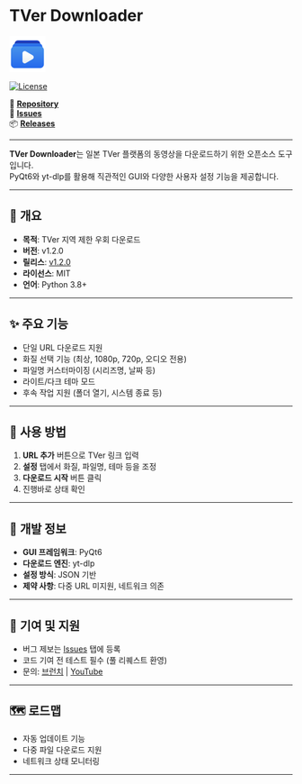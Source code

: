 # TVer Downloader

![TVer Downloader Logo](./logo.png)

[![License](https://img.shields.io/badge/license-MIT-blue)](https://opensource.org/licenses/MIT)

📌 [**Repository**](https://github.com/deuxdoom/TVerDownloader)  
🐞 [**Issues**](https://github.com/deuxdoom/TVerDownloader/issues)  
📦 [**Releases**](https://github.com/deuxdoom/TVerDownloader/releases)

---

**TVer Downloader**는 일본 TVer 플랫폼의 동영상을 다운로드하기 위한 오픈소스 도구입니다.  
PyQt6와 yt-dlp를 활용해 직관적인 GUI와 다양한 사용자 설정 기능을 제공합니다.

---

## 📝 개요

- **목적**: TVer 지역 제한 우회 다운로드
- **버전**: v1.2.0
- **릴리스**: [v1.2.0](https://github.com/deuxdoom/TVerDownloader/releases/tag/v1.2.0)
- **라이선스**: MIT
- **언어**: Python 3.8+

---

## ✨ 주요 기능

- 단일 URL 다운로드 지원
- 화질 선택 기능 (최상, 1080p, 720p, 오디오 전용)
- 파일명 커스터마이징 (시리즈명, 날짜 등)
- 라이트/다크 테마 모드
- 후속 작업 지원 (폴더 열기, 시스템 종료 등)

---

## 🚀 사용 방법

1. **URL 추가** 버튼으로 TVer 링크 입력
2. **설정** 탭에서 화질, 파일명, 테마 등을 조정
3. **다운로드 시작** 버튼 클릭
4. 진행바로 상태 확인

---

## 🔧 개발 정보

- **GUI 프레임워크**: PyQt6
- **다운로드 엔진**: yt-dlp
- **설정 방식**: JSON 기반
- **제약 사항**: 다중 URL 미지원, 네트워크 의존

---

## 🤝 기여 및 지원

- 버그 제보는 [Issues](https://github.com/deuxdoom/TVerDownloader/issues) 탭에 등록
- 코드 기여 전 테스트 필수 (풀 리퀘스트 환영)
- 문의: [브런치](https://brunch.co.kr/@sashiko/8) | [YouTube](https://www.youtube.com/@LE_SSERAFIM)

---

## 🗺️ 로드맵

- 자동 업데이트 기능
- 다중 파일 다운로드 지원
- 네트워크 상태 모니터링

---